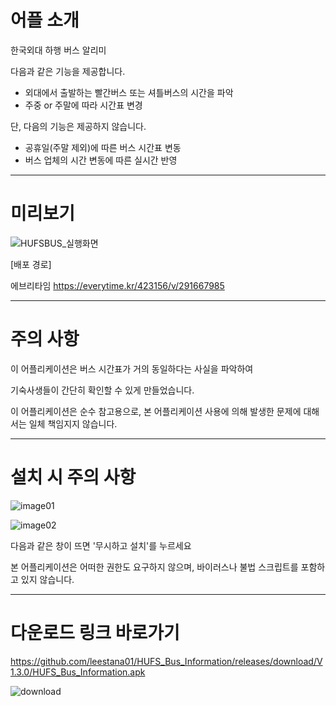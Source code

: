 # 어플 소개
한국외대 하행 버스 알리미

다음과 같은 기능을 제공합니다.
- 외대에서 출발하는 빨간버스 또는 셔틀버스의 시간을 파악
- 주중 or 주말에 따라 시간표 변경

단, 다음의 기능은 제공하지 않습니다.
- 공휴일(주말 제외)에 따른 버스 시간표 변동
- 버스 업체의 시간 변동에 따른 실시간 반영

---
# 미리보기
![HUFSBUS_실행화면](https://user-images.githubusercontent.com/74558236/222948659-be2286e0-3eef-432d-afc7-7f1e8d6f1c3a.gif)

[배포 경로]

에브리타임 https://everytime.kr/423156/v/291667985

---
# 주의 사항

이 어플리케이션은 버스 시간표가 거의 동일하다는 사실을 파악하여

기숙사생들이 간단히 확인할 수 있게 만들었습니다.

이 어플리케이션은 순수 참고용으로, 본 어플리케이션 사용에 의해 발생한 문제에 대해서는 일체 책임지지 않습니다.

---
# 설치 시 주의 사항

![image01](https://user-images.githubusercontent.com/74558236/222949518-598b7b70-8a99-427a-ba4d-5894efb96b6b.jpg)

![image02](https://user-images.githubusercontent.com/74558236/222949540-981a5de5-4f7d-4848-8dee-3bbe49a3b80c.jpg)

다음과 같은 창이 뜨면 '무시하고 설치'를 누르세요

본 어플리케이션은 어떠한 권한도 요구하지 않으며, 바이러스나 불법 스크립트를 포함하고 있지 않습니다.

---
# 다운로드 링크 바로가기
https://github.com/leestana01/HUFS_Bus_Information/releases/download/V1.3.0/HUFS_Bus_Information.apk

![download](https://user-images.githubusercontent.com/74558236/222956463-7ee085c4-410a-499b-88c2-c960defd2389.png)

